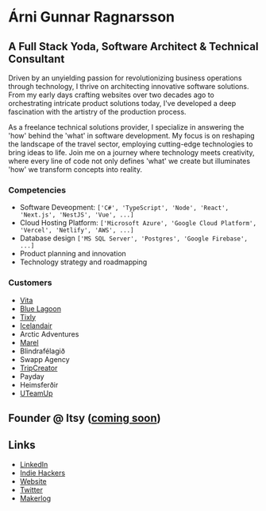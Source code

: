 # Árni Gunnar Ragnarsson

## A Full Stack Yoda, Software Architect & Technical Consultant

Driven by an unyielding passion for revolutionizing business operations through technology, I thrive on architecting innovative software solutions. From my early days crafting websites over two decades ago to orchestrating intricate product solutions today, I've developed a deep fascination with the artistry of the production process.

As a freelance technical solutions provider, I specialize in answering the 'how' behind the 'what' in software development. My focus is on reshaping the landscape of the travel sector, employing cutting-edge technologies to bring ideas to life. Join me on a journey where technology meets creativity, where every line of code not only defines 'what' we create but illuminates 'how' we transform concepts into reality.

### Competencies

- Software Deveopment: ``['C#', 'TypeScript', 'Node', 'React', 'Next.js', 'NestJS', 'Vue', ...]``
- Cloud Hosting Platform:  ``['Microsoft Azure', 'Google Cloud Platform', 'Vercel', 'Netlify', 'AWS', ...]``
- Database design ``['MS SQL Server', 'Postgres', 'Google Firebase', ...]``
- Product planning and innovation
- Technology strategy and roadmapping

### Customers

- [Vita](https://github.com/vita-travel)
- [Blue Lagoon](https://github.com/bluelagoonltd)
- [Tixly](https://github.com/tix-ticketing)
- [Icelandair](https://github.com/icelandair)
- Arctic Adventures
- [Marel](https://github.com/marel)
- Blindrafélagið
- Swapp Agency
- [TripCreator](https://github.com/xperious)
- Payday
- Heimsferðir
- [UTeamUp](https://github.com/uteamup)

## Founder @ Itsy ([coming soon](https://www.itsy.so/))

## Links

- [LinkedIn](https://www.linkedin.com/in/arnigunnar)
- [Indie Hackers](https://www.indiehackers.com/arnigunnar)
- [Website](https://www.cloudconsulting.dev)
- [Twitter](https://twitter.com/arnigunnar)
- [Makerlog](https://getmakerlog.com/@arnigunnar)
